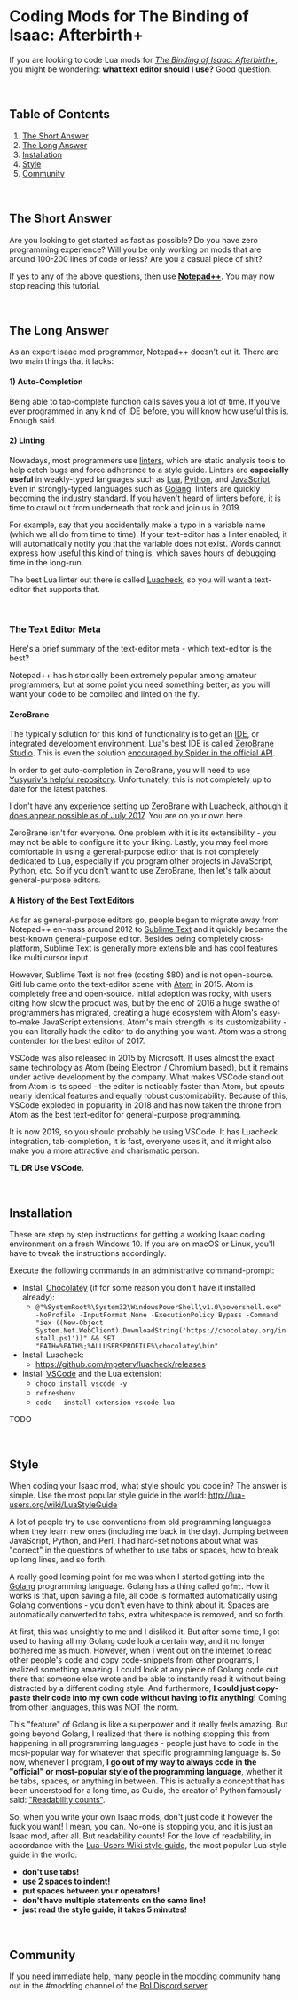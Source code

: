 # Coding Mods for The Binding of Isaac: Afterbirth+

If you are looking to code Lua mods for *[The Binding of Isaac: Afterbirth+](https://store.steampowered.com/app/570660/The_Binding_of_Isaac_Afterbirth/)*, you might be wondering: **what text editor should I use?** Good question.

<br />

## Table of Contents

1. [The Short Answer](#the-short-answer)
2. [The Long Answer](#the-long-answer)
3. [Installation](#installation)
4. [Style](#style)
5. [Community](#community)

<br />

## The Short Answer

Are you looking to get started as fast as possible? Do you have zero programming experience? Will you be only working on mods that are around 100-200 lines of code or less? Are you a casual piece of shit?

If yes to any of the above questions, then use **[Notepad++](https://notepad-plus-plus.org/download/v7.6.3.html)**. You may now stop reading this tutorial.

<br />

## The Long Answer

As an expert Isaac mod programmer, Notepad++ doesn't cut it. There are two main things that it lacks:

#### 1) Auto-Completion

Being able to tab-complete function calls saves you a lot of time. If you've ever programmed in any kind of IDE before, you will know how useful this is. Enough said.

#### 2) Linting

Nowadays, most programmers use [linters](https://en.wikipedia.org/wiki/Lint_(software)), which are static analysis tools to help catch bugs and force adherence to a style guide. Linters are **especially useful** in weakly-typed languages such as [Lua](https://github.com/mpeterv/luacheck/), [Python](https://www.pylint.org/), and [JavaScript](https://eslint.org/). Even in strongly-typed languages such as [Golang](https://github.com/golangci/golangci-lint/), linters are quickly becoming the industry standard. If you haven't heard of linters before, it is time to crawl out from underneath that rock and join us in 2019.

For example, say that you accidentally make a typo in a variable name (which we all do from time to time). If your text-editor has a linter enabled, it will automatically notify you that the variable does not exist. Words cannot express how useful this kind of thing is, which saves hours of debugging time in the long-run. 

The best Lua linter out there is called [Luacheck](https://github.com/mpeterv/luacheck/), so you will want a text-editor that supports that.

<br />

### The Text Editor Meta

Here's a brief summary of the text-editor meta - which text-editor is the best?

Notepad++ has historically been extremely popular among amateur programmers, but at some point you need something better, as you will want your code to be compiled and linted on the fly.

#### ZeroBrane

The typically solution for this kind of functionality is to get an [IDE](https://en.wikipedia.org/wiki/Integrated_development_environment), or integrated development environment. Lua's best IDE is called [ZeroBrane Studio](https://studio.zerobrane.com/). This is even the solution [encouraged by Spider in the official API](https://moddingofisaac.com/docs/debugging.html).

In order to get auto-completion in ZeroBrane, you will need to use [Yusyuriv's helpful repository](https://github.com/Yusyuriv/Afterbirth-API-for-ZeroBrane). Unfortunately, this is not completely up to date for the latest patches.

I don't have any experience setting up ZeroBrane with Luacheck, although [it does appear possible as of July 2017](https://github.com/pkulchenko/ZeroBraneStudio/issues/768). You are on your own here.

ZeroBrane isn't for everyone. One problem with it is its extensibility - you may not be able to configure it to your liking. 
Lastly, you may feel more comfortable in using a general-purpose editor that is not completely dedicated to Lua, especially if you program other projects in JavaScript, Python, etc. So if you don't want to use ZeroBrane, then let's talk about general-purpose editors.

#### A History of the Best Text Editors

As far as general-purpose editors go, people began to migrate away from Notepad++ en-mass around 2012 to [Sublime Text](https://www.sublimetext.com/) and it quickly became the best-known general-purpose editor. Besides being completely cross-platform, Sublime Text is generally more extensible and has cool features like multi cursor input.

However, Sublime Text is not free (costing $80) and is not open-source. GitHub came onto the text-editor scene with [Atom](https://atom.io/) in 2015. Atom is completely free and open-source. Initial adoption was rocky, with users citing how slow the product was, but by the end of 2016 a huge swathe of programmers has migrated, creating a huge ecosystem with Atom's easy-to-make JavaScript extensions. Atom's main strength is its customizability - you can literally hack the editor to do anything you want. Atom was a strong contender for the best editor of 2017.

VSCode was also released in 2015 by Microsoft. It uses almost the exact same technology as Atom (being Electron / Chromium based), but it remains under active development by the company. What makes VSCode stand out from Atom is its speed - the editor is noticably faster than Atom, but spouts nearly identical features and equally robust customizability. Because of this, VSCode exploded in popularity in 2018 and has now taken the throne from Atom as the best text-editor for general-purpose programming.

It is now 2019, so you should probably be using VSCode. It has Luacheck integration, tab-completion, it is fast, everyone uses it, and it might also make you a more attractive and charismatic person.

**TL;DR Use VSCode.**

<br />

## Installation

These are step by step instructions for getting a working Isaac coding environment on a fresh Windows 10. If you are on macOS or Linux, you'll have to tweak the instructions accordingly.

Execute the following commands in an administrative command-prompt:

* Install [Chocolatey](https://chocolatey.org/) (if for some reason you don't have it installed already):
  * `@"%SystemRoot%\System32\WindowsPowerShell\v1.0\powershell.exe" -NoProfile -InputFormat None -ExecutionPolicy Bypass -Command "iex ((New-Object System.Net.WebClient).DownloadString('https://chocolatey.org/install.ps1'))" && SET "PATH=%PATH%;%ALLUSERSPROFILE%\chocolatey\bin"`
* Install Luacheck:
  * https://github.com/mpeterv/luacheck/releases
* Install [VSCode](https://code.visualstudio.com/) and the Lua extension:
  * `choco install vscode -y`
  * `refreshenv`
  * `code --install-extension vscode-lua`

TODO

<br />

## Style

When coding your Isaac mod, what style should you code in? The answer is simple. Use the most popular style guide in the world: http://lua-users.org/wiki/LuaStyleGuide

A lot of people try to use conventions from old programming languages when they learn new ones (including me back in the day). Jumping between JavaScript, Python, and Perl, I had hard-set notions about what was "correct" in the questions of whether to use tabs or spaces, how to break up long lines, and so forth.

A really good learning point for me was when I started getting into the [Golang](https://golang.org) programming language. Golang has a thing called `gofmt`. How it works is that, upon saving a file, all code is formatted automatically using Golang conventions - you don't even have to think about it. Spaces are automatically converted to tabs, extra whitespace is removed, and so forth.

At first, this was unsightly to me and I disliked it. But after some time, I got used to having all my Golang code look a certain way, and it no longer bothered me as much. However, when I went out on the internet to read other people's code and copy code-snippets from other programs, I realized something amazing. I could look at any piece of Golang code out there that someone else wrote and be able to instantly read it without being distracted by a different coding style. And furthermore, **I could just copy-paste their code into my own code without having to fix anything!** Coming from other languages, this was NOT the norm.

This "feature" of Golang is like a superpower and it really feels amazing. But going beyond Golang, I realized that there is nothing stopping this from happening in all programming languages - people just have to code in the most-popular way for whatever that specific programming language is. So now, whenever I program, **I go out of my way to always code in the "official" or most-popular style of the programming language**, whether it be tabs, spaces, or anything in between. This is actually a concept that has been understood for a long time, as Guido, the creator of Python famously said: ["Readability counts"](https://www.python.org/dev/peps/pep-0008/).

So, when you write your own Isaac mods, don't just code it however the fuck you want! I mean, you can. No-one is stopping you, and it is just an Isaac mod, after all. But readability counts! For the love of readability, in accordance with the [Lua-Users Wiki style guide](http://lua-users.org/wiki/LuaStyleGuide), the most popular Lua style guide in the world:
  * **don't use tabs!**
  * **use 2 spaces to indent!**
  * **put spaces between your operators!**
  * **don't have multiple statements on the same line!**
  * **just read the style guide, it takes 5 minutes!**

<br />

## Community

If you need immediate help, many people in the modding community hang out in the #modding channel of the [BoI Discord server](https://discord.gg/isaac).
